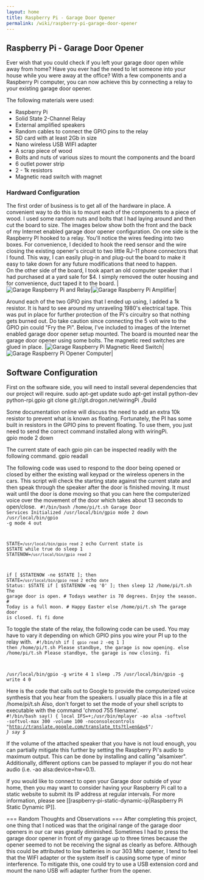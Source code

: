 ```yaml
---
layout: home
title: Raspberry Pi - Garage Door Opener
permalink: /wiki/raspberry-pi-garage-door-opener
---
```


## Raspberry Pi - Garage Door Opener

Ever wish that you could check if you left your garage door open while away from home?  Have you ever had the need to let someone into your house while you were away at the office?  With a few components and a Raspberry Pi computer, you can now achieve this by connecting a relay to your existing garage door opener.

The following materials were used:
  * Raspberry Pi
  * Solid State 2-Channel Relay
  * External amplified speakers
  * Random cables to connect the GPIO pins to the relay
  * SD card with at least 2Gb in size
  * Nano wireless USB WIFI adapter
  * A scrap piece of wood
  * Bolts and nuts of various sizes to mount the components and the board
  * 6 outlet power strip
  * 2 - 1k resistors
  * Magnetic read switch with magnet

### Hardward Configuration
The first order of business is to get all of the hardware in place.  A convenient way to do this is to mount each of the components to a piece of wood.  I used some random nuts and bolts that I had laying around and then cut the board to size.  The images below show both the front and the back of my Internet enabled garage door opener configuration.  On one side is the Raspberry PI hooked to a relay.  You'll notice the wires feeding into two boxes.  For convenience, I decided to hook the reed sensor and the wire closing the existing opener's circuit to two little RJ-11 phone connectors that I found.  This way, I can easily plug-in and plug-out the board to make it easy to take down for any future modifications that need to happen.  
On the other side of the board, I took apart an old computer speaker that I had purchased at a yard sale for $4.  I simply removed the outer housing and for convenience, duct taped it to the board.
|![Garage Raspberry Pi and Relay](/assets/images/garage_raspberry_pi_and_relay.jpg)|![Garage Raspberry Pi Amplifier](/assets/images/garage_raspberry_pi_amplifier.jpg)|

Around each of the two GPIO pins that I ended up using, I added a 1k resistor.  It is hard to see around my unraveling 1980's electrical tape.  This was put in place for further protection of the Pi's circuitry so that nothing gets burned out.  Do take caution since connecting the 5 volt wire to the GPIO pin could "Fry the Pi".
Below, I've included to images of the Internet enabled garage door opener setup mounted.  The board is mounted near the garage door opener using some bolts.  The magnetic reed switches are glued in place.
|![Garage Raspberry Pi Magnetic Reed Switch](/assets/images/garage_magnet_reed_switch.jpg)|![Garage Raspberry Pi Opener Computer](/assets/images/garage_opener_computer.jpg)|

## Software Configuration
First on the software side, you will need to install several dependencies that our project will require.
  sudo apt-get update
  sudo apt-get install python-dev python-rpi.gpio
  git clone git://git.drogon.net/wiringPi
  ./build

Some documentation online will discuss the need to add an extra 10k resistor to prevent what is known as floating.  Fortunately, the PI has some built in resistors in the GPIO pins to prevent floating.  To use them, you just need to send the correct command installed along with wiringPi.  
  gpio mode 2 down
  
The current state of each gpio pin can be inspected readily with the following command.
  gpio readall

The following code was used to respond to the door being opened or closed by either the existing wall keypad or the wireless openers in the cars.  This script will check the starting state against the current state and then speak through the speaker after the door is finished moving.  It must wait until the door is done moving so that you can here the computerized voice over the movement of the door which takes about 13 seconds to open/close.
<code>
#!/bin/bash
/home/pi/t.sh Garage Door Services Initialized
/usr/local/bin/gpio mode 2 down
/usr/local/bin/gpio -g mode 4 out

STATE=`/usr/local/bin/gpio read 2`
echo Current state is $STATE
while true
do
  sleep 1
  STATENOW=`/usr/local/bin/gpio read 2`

  if [ $STATENOW -ne $STATE ];
  then
    STATE=`/usr/local/bin/gpio read 2`
    echo `date` Status: $STATE
    if [ $STATENOW -eq '0' ];
    then
      sleep 12
      /home/pi/t.sh The garage door is open.
      # Todays weather is 70 degrees.  Enjoy the season.
      # Today is a full moon.
      # Happy Easter
    else
      /home/pi/t.sh The garage door is closed.
    fi
  fi
done
</code>

To toggle the state of the relay, the following code can be used.  You may have to vary it depending on which GPIO pins you wire your PI up to the relay with.
<code>
#!/bin/sh
if [ `gpio read 2` -eq 1 ]
then
  /home/pi/t.sh Please standbye, the garage is now opening.
else
  /home/pi/t.sh Please standbye, the garage is now closing.
fi

/usr/local/bin/gpio -g write 4 1
sleep .75
/usr/local/bin/gpio -g write 4 0
</code>

Here is the code that calls out to Google to provide the computerized voice synthesis that you hear from the speakers.  I usually place this in a file at /home/pi/t.sh  Also, don't forget to set the mode of your shell scripts to executable with the command 'chmod 755 filename'.
<code>
#!/bin/bash
say() { local IFS=+;/usr/bin/mplayer -ao alsa  -softvol -softvol-max 300 -volume 100 -noconsolecontrols "http://translate.google.com/translate_tts?tl=en&q=$*"; }
say $*
</code>

If the volume of the attached speaker that you have is not loud enough, you can partially mitigate this further by setting the Raspberry Pi's audio to maximum output.  This can be done by installing and calling "alsamixer".  Additionally, different options can be passed to mplayer if you do not hear audio (i.e. -ao alsa:device=hw=0.1).

If you would like to connect to open your Garage door outside of your home, then you may want to consider having your Raspberry Pi call to a static website to submit its IP address at regular intervals.  For more information, please see [[raspberry-pi-static-dynamic-ip|Raspberry Pi Static Dynamic IP]].

=== Random Thoughts and Observations ===
After completing this project, one thing that I noticed was that the original range of the garage door openers in our car was greatly diminished.  Sometimes I had to press the garage door opener in front of my garage up to three times because the opener seemed to not be receiving the signal as clearly as before.  Although this could be attributed to low batteries in our 303 Mhz opener, I tend to feel that the WIFI adapter or the system itself is causing some type of minor interference.  To mitigate this, one could try to use a USB extension cord and mount the nano USB wifi adapter further from the opener.